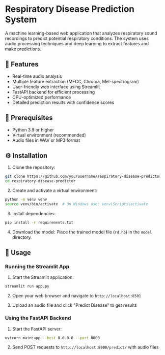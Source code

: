 # Respiratory Disease Prediction System

A machine learning-based web application that analyzes respiratory sound recordings to predict potential respiratory conditions. The system uses audio processing techniques and deep learning to extract features and make predictions.

## 🌟 Features

- Real-time audio analysis
- Multiple feature extraction (MFCC, Chroma, Mel-spectrogram)
- User-friendly web interface using Streamlit
- FastAPI backend for efficient processing
- CPU-optimized performance
- Detailed prediction results with confidence scores

## 🔧 Prerequisites

- Python 3.8 or higher
- Virtual environment (recommended)
- Audio files in WAV or MP3 format

## ⚙️ Installation

1. Clone the repository:
```bash
git clone https://github.com/yourusername/respiratory-disease-predictor.git
cd respiratory-disease-predictor
```

2. Create and activate a virtual environment:
```bash
python -m venv venv
source venv/bin/activate  # On Windows use: venv\Scripts\activate
```

3. Install dependencies:
```bash
pip install -r requirements.txt
```

4. Download the model:
Place the trained model file (`rd.h5`) in the `model` directory.

## 🚀 Usage

### Running the Streamlit App

1. Start the Streamlit application:
```bash
streamlit run app.py
```

2. Open your web browser and navigate to `http://localhost:8501`

3. Upload an audio file and click "Predict Disease" to get results

### Using the FastAPI Backend

1. Start the FastAPI server:
```bash
uvicorn main:app --host 0.0.0.0 --port 8000
```

2. Send POST requests to `http://localhost:8000/predict/` with audio files

